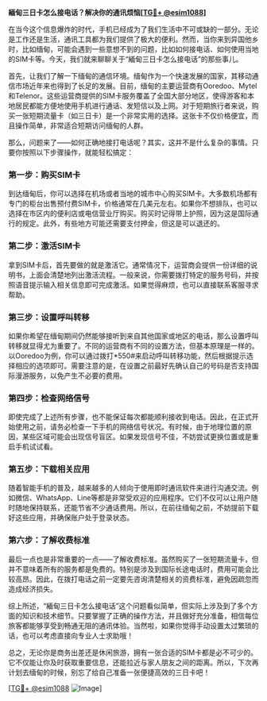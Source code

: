 **緬甸三日卡怎么接电话？解决你的通讯烦恼[[TG💪+ @esim1088](https://t.me/s/esim1088)]**

在当今这个信息爆炸的时代，手机已经成为了我们生活中不可或缺的一部分。无论是工作还是生活，通讯工具都为我们提供了极大的便利。然而，当你来到异国他乡时，比如缅甸，可能会遇到一些意想不到的问题，比如如何接电话、如何使用当地的SIM卡等。今天，我们就来聊聊关于“緬甸三日卡怎么接电话”的那些事儿。

首先，让我们了解一下缅甸的通信环境。缅甸作为一个快速发展的国家，其移动通信市场近年来也得到了长足的发展。目前，缅甸的主要运营商有Ooredoo、Mytel和Telenor。这些运营商提供的SIM卡服务覆盖了全国大部分地区，使得游客和本地居民都能方便地使用手机进行通话、发短信以及上网。对于短期旅行者来说，购买一张短期流量卡（如三日卡）是一个非常实用的选择。这张卡不仅价格便宜，而且操作简单，非常适合短期访问缅甸的人群。

那么，问题来了——如何正确地接打电话呢？其实，这并不是什么复杂的事情。只要你按照以下步骤操作，就能轻松搞定：

### **第一步：购买SIM卡**
到达缅甸后，你可以选择在机场或者当地的城市中心购买SIM卡。大多数机场都有专门的柜台出售预付费SIM卡，价格通常在几美元左右。如果你不想排队，也可以选择在市区内的便利店或电信营业厅购买。购买时记得带上护照，因为这是国际通行的规定。此外，有些地方可能还需要支付押金，但这是可以退还的。

### **第二步：激活SIM卡**
拿到SIM卡后，首先要做的就是激活它。通常情况下，运营商会提供一份详细的说明书，上面会清楚地列出激活流程。一般来说，你需要拨打特定的服务号码，并按照语音提示输入相关信息即可完成激活。如果觉得麻烦，也可以直接联系客服寻求帮助。

### **第三步：设置呼叫转移**
如果你希望在缅甸期间仍然能够接听到来自其他国家或地区的电话，那么设置呼叫转移就显得尤为重要了。不同的运营商有不同的设置方法，但基本原理是一样的。以Ooredoo为例，你可以通过拨打*550#来启动呼叫转移功能，然后根据提示选择相应的选项即可。需要注意的是，在设置之前最好先确认自己的号码是否支持国际漫游服务，以免产生不必要的费用。

### **第四步：检查网络信号**
即使完成了上述所有步骤，也不能保证每次都能顺利接收到电话。因此，在正式开始使用之前，请务必检查一下手机的网络信号状况。有时候，由于地理位置的原因，某些区域可能会出现信号盲区。如果发现信号不佳，不妨尝试更换位置或是重启手机试试看。

### **第五步：下载相关应用**
随着智能手机的普及，越来越多的人倾向于使用即时通讯软件来进行沟通交流。例如微信、WhatsApp、Line等都是非常受欢迎的应用程序。它们不仅可以让用户随时随地保持联系，还能节省不少通话费用。所以，在前往缅甸之前，不妨提前下载好这些应用，并确保账户处于登录状态。

### **第六步：了解收费标准**
最后一点也是非常重要的一点——了解收费标准。虽然购买了一张短期流量卡，但并不意味着所有的服务都是免费的。特别是涉及到国际长途电话时，费用可能会比较高昂。因此，在拨打电话之前一定要先咨询清楚相关的资费标准，避免因疏忽而造成经济损失。

综上所述，“緬甸三日卡怎么接电话”这个问题看似简单，但实际上涉及到了多个方面的知识和技术细节。只要掌握了正确的操作方法，并且做好充分准备，相信每位旅客都能够享受到畅通无阻的通讯体验。当然啦，如果你觉得手动设置太过繁琐的话，也可以考虑直接向专业人士求助哦！

总之，无论你是商务出差还是休闲旅游，拥有一张合适的SIM卡都是必不可少的。它不仅能让你及时获取重要信息，还能拉近与家人朋友之间的距离。所以，下次再计划去缅甸的时候，别忘了给自己准备一张便捷高效的三日卡吧！

[[TG💪+ @esim1088](https://t.me/s/esim1088) ![Image](https://i.postimg.cc/4NQfJmqS/Snipaste-2025-05-13-00-14-12.png)]